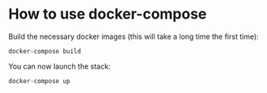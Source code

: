 # How to use docker-compose

Build the necessary docker images (this will take a long time the first time):

    docker-compose build

You can now launch the stack:

    docker-compose up

